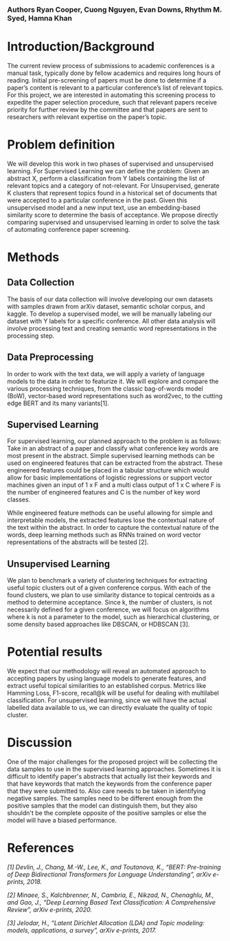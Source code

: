 ### Authors Ryan Cooper, Cuong Nguyen, Evan Downs, Rhythm M. Syed, Hamna Khan

# Introduction/Background  

The current review process of submissions to academic conferences is a manual task, typically done by fellow academics and requires long hours of reading. Initial pre-screening of papers must be done to determine if a paper’s content is relevant to a particular conference’s list of relevant topics. For this project, we are interested in automating this screening process to expedite the paper selection procedure, such that relevant papers receive priority for further review by the committee and that papers are sent to researchers with relevant expertise on the paper’s topic.

# Problem definition  

We will develop this work in two phases of supervised and unsupervised learning. For Supervised Learning we can define the problem: Given an abstract X, perform a classification from Y labels containing the list of relevant topics and a category of not-relevant. For Unsupervised, generate K clusters that represent topics found in a historical set of documents that were accepted to a particular conference in the past. Given this unsupervised model and a new input text, use an embedding-based  similarity score to determine the basis of acceptance. We propose directly comparing supervised and unsupervised learning in order to solve the task of automating conference paper screening.

# Methods  

## Data Collection  

The basis of our data collection will involve developing our own datasets with samples drawn from arXiv dataset, semantic scholar corpus, and kaggle. To develop a supervised model, we will be manually labeling our dataset with Y labels for a specific conference. All other data analysis will involve processing text and creating semantic word representations in the processing step.

## Data Preprocessing  

In order to work with the text data, we will apply a variety of language models to the data in order to featurize it. We will explore and compare the various processing techniques, from the classic bag-of-words model (BoW), vector-based word representations such as word2vec, to the cutting edge BERT and its many variants[1].

## Supervised Learning 

For supervised learning, our planned approach to the problem is as follows: Take in an abstract of a paper and classify what conference key words are most present in the abstract. Simple supervised learning methods can be used on engineered features that can be extracted from the abstract. These engineered features could be placed in a tabular structure which would allow for basic implementations of logistic regressions or support vector machines given an input of 1 x F and a multi class output of 1 x C where F is the number of engineered features and C is the number of key word classes.
 
While engineered feature methods can be useful allowing for simple and interpretable models, the extracted features lose the contextual nature of the text within the abstract. In order to capture the contextual nature of the words, deep learning methods such as RNNs trained on word vector representations of the abstracts will be tested [2].

## Unsupervised Learning  

We plan to benchmark a variety of clustering techniques for extracting useful topic clusters out of a given conference corpus. With each of the found clusters, we plan to use similarity distance to topical centroids as a method to determine acceptance. Since k, the number of clusters, is not necessarily defined for a given conference, we will focus on algorithms where k is not a parameter to the model, such as hierarchical clustering, or some density based approaches like DBSCAN, or HDBSCAN [3].

# Potential results  

We expect that our methodology will reveal an automated approach to accepting papers by using language models to generate features, and extract useful topical similarities to an established corpus. Metrics like Hamming Loss, F1-score, recall@k will be useful for dealing with multilabel classification. For unsupervised learning, since we will have the actual labelled data available to us, we can directly evaluate the quality of topic cluster.


# Discussion  

One of the major challenges for the proposed project will be collecting the data samples to use in the supervised learning approaches. Sometimes it is difficult to identify paper's abstracts that actually list their keywords and that have keywords that match the keywords from the conference paper that they were submitted to. Also care needs to be taken in identifying negative samples. The samples need to be different enough from the positive samples that the model can distinguish them, but they also shouldn't be the complete opposite of the positive samples or else the model will have a biased performance.
 


# References  

*[1] Devlin, J., Chang, M.-W., Lee, K., and Toutanova, K., “BERT: Pre-training of Deep Bidirectional Transformers for Language Understanding”, <i>arXiv e-prints</i>, 2018.*
 
*[2] Minaee, S., Kalchbrenner, N., Cambria, E., Nikzad, N., Chenaghlu, M., and Gao, J., “Deep Learning Based Text Classification: A Comprehensive Review”, arXiv e-prints, 2020.*  

*[3] Jelodar, H., “Latent Dirichlet Allocation (LDA) and Topic modeling: models, applications, a survey”, arXiv e-prints, 2017.*




